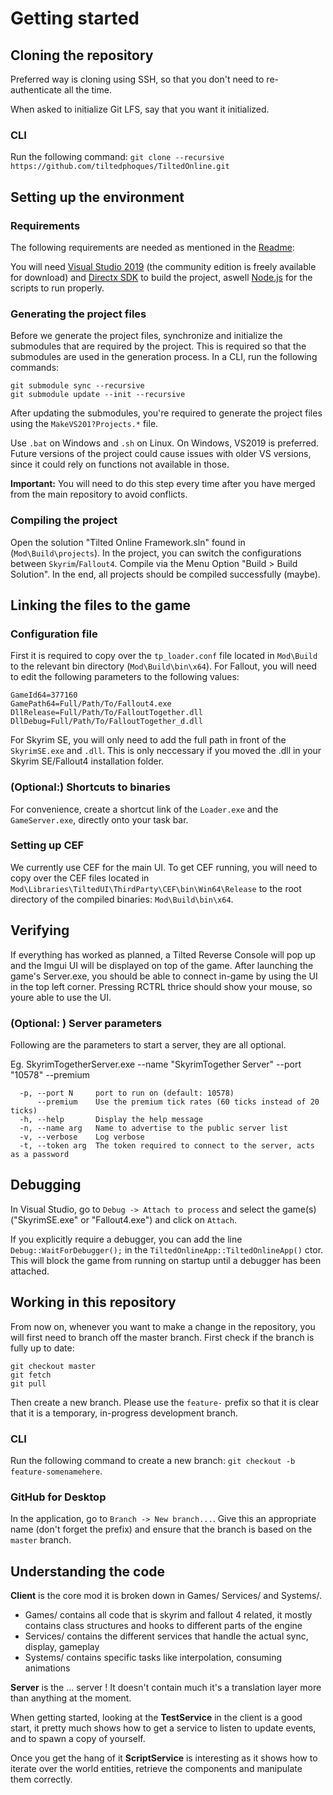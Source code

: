 # Getting started

## Cloning the repository

Preferred way is cloning using SSH, so that you don't need to re-authenticate all the time.

When asked to initialize Git LFS, say that you want it initialized.

### CLI

Run the following command: ``git clone --recursive https://github.com/tiltedphoques/TiltedOnline.git``

## Setting up the environment

### Requirements

The following requirements are needed as mentioned in the [Readme](https://github.com/tiltedphoques/TiltedOnline#windows):

You will need [Visual Studio 2019](https://www.visualstudio.com/downloads/) (the community edition is freely available for download) and [Directx SDK](https://www.microsoft.com/en-us/download/details.aspx?id=6812) to build the project, aswell [Node.js](https://nodejs.org/en/) for the scripts to run properly.

### Generating the project files

Before we generate the project files, synchronize and initialize the submodules that are required by the project. This is required so that the submodules are used in the generation process. In a CLI, run the following commands:

```
git submodule sync --recursive
git submodule update --init --recursive
```

After updating the submodules, you're required to generate the project files using the ``MakeVS201?Projects.*`` file.

Use `.bat` on Windows and `.sh` on Linux. On Windows, VS2019 is preferred. Future versions of the project could cause issues with older VS versions, since it could rely on functions not available in those.

**Important:** You will need to do this step every time after you have merged from the main repository to avoid conflicts.

### Compiling the project

Open the solution "Tilted Online Framework.sln" found in (``Mod\Build\projects``).
In the project, you can switch the configurations between `Skyrim`/`Fallout4`. 
Compile via the Menu Option "Build > Build Solution". 
In the end, all projects should be compiled successfully (maybe).

## Linking the files to the game

### Configuration file

First it is required to copy over the ``tp_loader.conf`` file located in ``Mod\Build`` to the relevant bin directory (``Mod\Build\bin\x64``). For Fallout, you will need to edit the following parameters to the following values:

```
GameId64=377160
GamePath64=Full/Path/To/Fallout4.exe
DllRelease=Full/Path/To/FalloutTogether.dll
DllDebug=Full/Path/To/FalloutTogether_d.dll
```

For Skyrim SE, you will only need to add the full path in front of the `SkyrimSE.exe` and `.dll`. 
This is only neccessary if you moved the .dll in your Skyrim SE/Fallout4 installation folder.

### (Optional:) Shortcuts to binaries

For convenience, create a shortcut link of the `Loader.exe` and the `GameServer.exe`, directly onto your task bar.

### Setting up CEF

We currently use CEF for the main UI. To get CEF running, you will need to copy over the CEF files located in ``Mod\Libraries\TiltedUI\ThirdParty\CEF\bin\Win64\Release`` to the root directory of the compiled binaries: ``Mod\Build\bin\x64``.

## Verifying

If everything has worked as planned, a Tilted Reverse Console will pop up and the Imgui UI will be displayed on top of the game. After launching the game's Server.exe, you should be able to connect in-game by using the UI in the top left corner. Pressing RCTRL thrice should show your mouse, so youre able to use the UI.

### (Optional: ) Server parameters

Following are the parameters to start a server, they are all optional.

Eg. SkyrimTogetherServer.exe --name "SkyrimTogether Server" --port "10578" --premium

```
  -p, --port N     port to run on (default: 10578)
      --premium    Use the premium tick rates (60 ticks instead of 20 ticks)
  -h, --help       Display the help message
  -n, --name arg   Name to advertise to the public server list
  -v, --verbose    Log verbose
  -t, --token arg  The token required to connect to the server, acts as a password
```

## Debugging

In Visual Studio, go to ``Debug -> Attach to process`` and select the game(s) ("SkyrimSE.exe" or "Fallout4.exe") and click on ``Attach``.

If you explicitly require a debugger, you can add the line ``Debug::WaitForDebugger();`` in the ``TiltedOnlineApp::TiltedOnlineApp()`` ctor. This will block the game from running on startup until a debugger has been attached.

## Working in this repository

From now on, whenever you want to make a change in the repository, you will first need to branch off the master branch. First check if the branch is fully up to date:

```
git checkout master
git fetch
git pull
```

Then create a new branch. Please use the ``feature-`` prefix so that it is clear that it is a temporary, in-progress development branch.

### CLI

Run the following command to create a new branch: ``git checkout -b feature-somenamehere``.

### GitHub for Desktop

In the application, go to ``Branch -> New branch...``. Give this an appropriate name (don't forget the prefix) and ensure that the branch is based on the ``master`` branch.

## Understanding the code

**Client** is the core mod it is broken down in Games/ Services/ and Systems/.
- Games/ contains all code that is skyrim and fallout 4 related, it mostly contains class structures and hooks to different parts of the engine
- Services/ contains the different services that handle the actual sync, display, gameplay
- Systems/ contains specific tasks like interpolation, consuming animations

**Server** is the ... server !
It doesn't contain much it's a translation layer more than anything at the moment.

When getting started, looking at the **TestService** in the client is a good start, it pretty much shows how to get a service to listen to update events, and to spawn a copy of yourself.

Once you get the hang of it **ScriptService** is interesting as it shows how to iterate over the world entities, retrieve the components and manipulate them correctly.
